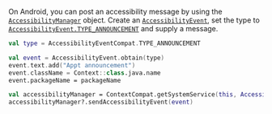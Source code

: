 On Android, you can post an accessibility message by using the [`AccessibilityManager`](https://developer.android.com/reference/android/view/accessibility/AccessibilityManager) object. Create an [`AccessibilityEvent`](https://developer.android.com/reference/android/view/accessibility/AccessibilityEvent), set the type to [`AccessibilityEvent.TYPE_ANNOUNCEMENT`](https://developer.android.com/reference/android/view/accessibility/AccessibilityEvent#TYPE_ANNOUNCEMENT) and supply a message.

```kotlin
val type = AccessibilityEventCompat.TYPE_ANNOUNCEMENT

val event = AccessibilityEvent.obtain(type)
event.text.add("Appt announcement")
event.className = Context::class.java.name
event.packageName = packageName

val accessibilityManager = ContextCompat.getSystemService(this, AccessibilityManager::class.java)
accessibilityManager?.sendAccessibilityEvent(event)
```

